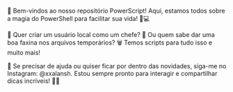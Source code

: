 🚀 Bem-vindos ao nosso repositório PowerScript! Aqui, estamos todos sobre a magia do PowerShell para facilitar sua vida! 🎩💻

🌟 Quer criar um usuário local como um chefe? 💼 Ou quem sabe dar uma boa faxina nos arquivos temporários? 🗑️ Temos scripts para tudo isso e muito mais!

💬 Se precisar de ajuda ou quiser ficar por dentro das novidades, siga-me no Instagram: @xxalansh. Estou sempre pronto para interagir e compartilhar dicas incríveis! 📸✨
